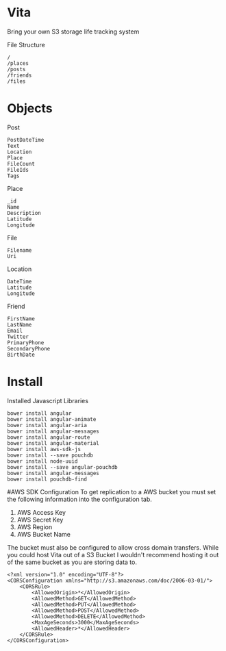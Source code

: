 # Vita
Bring your own S3 storage life tracking system


File Structure

    /
    /places
    /posts
    /friends
    /files

# Objects
Post

    PostDateTime
    Text
    Location 
    Place
    FileCount
    FileIds
    Tags

Place
    
    _id
    Name
    Description
    Latitude
    Longitude


File

    Filename
    Uri



Location
    
    DateTime
    Latitude
    Longitude
    
    
Friend
    
    FirstName
    LastName
    Email
    Twitter
    PrimaryPhone
    SecondaryPhone    
    BirthDate
    



# Install
Installed Javascript Libraries

    bower install angular
    bower install angular-animate
    bower install angular-aria
    bower install angular-messages
    bower install angular-route
    bower install angular-material
    bower install aws-sdk-js
    bower install --save pouchdb
    bower install node-uuid
    bower install --save angular-pouchdb
    bower install angular-messages
    bower install pouchdb-find


#AWS SDK Configuration
To get replication to a AWS bucket you must set the following information into the configuration tab.

1. AWS Access Key
1. AWS Secret Key
1. AWS Region
1. AWS Bucket Name

The bucket must also be configured to allow cross domain transfers.  While you could host Vita out of a S3 Bucket I wouldn't recommend hosting it out of the same bucket as you are storing data to.

    <?xml version="1.0" encoding="UTF-8"?>
    <CORSConfiguration xmlns="http://s3.amazonaws.com/doc/2006-03-01/">
        <CORSRule>
            <AllowedOrigin>*</AllowedOrigin>
            <AllowedMethod>GET</AllowedMethod>
            <AllowedMethod>PUT</AllowedMethod>
            <AllowedMethod>POST</AllowedMethod>
            <AllowedMethod>DELETE</AllowedMethod>
            <MaxAgeSeconds>3000</MaxAgeSeconds>
            <AllowedHeader>*</AllowedHeader>
        </CORSRule>
    </CORSConfiguration>



